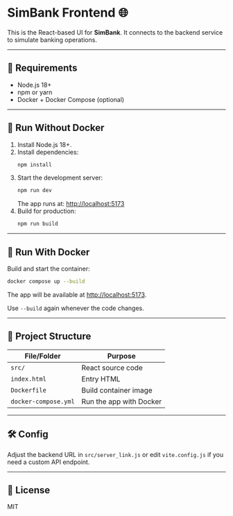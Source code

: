 # SimBank Frontend 🌐

This is the React-based UI for **SimBank**. It connects to the backend service to simulate banking operations.

---

## 🔧 Requirements

- Node.js 18+
- npm or yarn
- Docker + Docker Compose (optional)

---

## 🚀 Run Without Docker

1. Install Node.js 18+.
2. Install dependencies:
   ```bash
   npm install
   ```
3. Start the development server:
   ```bash
   npm run dev
   ```
   The app runs at: [http://localhost:5173](http://localhost:5173)
4. Build for production:
   ```bash
   npm run build
   ```

---

## 🐳 Run With Docker

Build and start the container:

```bash
docker compose up --build
```

The app will be available at [http://localhost:5173](http://localhost:5173).

Use `--build` again whenever the code changes.

---

## 📁 Project Structure

| File/Folder           | Purpose                         |
|-----------------------|---------------------------------|
| `src/`                | React source code               |
| `index.html`          | Entry HTML                      |
| `Dockerfile`          | Build container image           |
| `docker-compose.yml`  | Run the app with Docker         |

---

## 🛠 Config

Adjust the backend URL in `src/server_link.js` or edit `vite.config.js` if you need a custom API endpoint.

---

## 📜 License

MIT